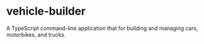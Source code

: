 # vehicle-builder
A TypeScript command-line application that for building and managing cars, motorbikes, and trucks.

